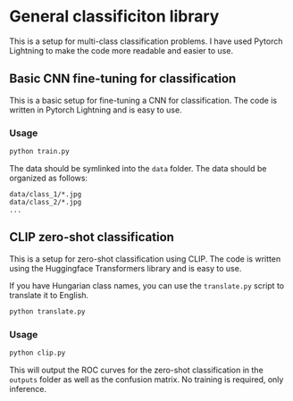 # General classificiton library

This is a setup for multi-class classification problems. I have used Pytorch Lightning to make the code more readable and easier to use.

## Basic CNN fine-tuning for classification

This is a basic setup for fine-tuning a CNN for classification. The code is written in Pytorch Lightning and is easy to use.

### Usage

```python
python train.py
```

The data should be symlinked into the `data` folder. The data should be organized as follows:

```
data/class_1/*.jpg
data/class_2/*.jpg
...
```

## CLIP zero-shot classification

This is a setup for zero-shot classification using CLIP. The code is written using the Huggingface Transformers library and is easy to use.

If you have Hungarian class names, you can use the `translate.py` script to translate it to English.

```python
python translate.py
```

### Usage

```python
python clip.py
```

This will output the ROC curves for the zero-shot classification in the `outputs` folder  as well as the confusion matrix. No training is required, only inference.


